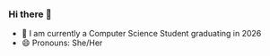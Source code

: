 ### Hi there 👋
- 🔭 I am currently a Computer Science Student graduating in 2026
- 😄 Pronouns: She/Her
